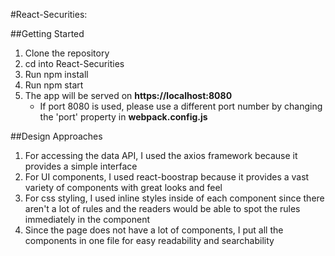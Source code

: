#React-Securities:

##Getting Started

1. Clone the repository
2. cd into React-Securities
3. Run npm install
4. Run npm start
5. The app will be served on **https://localhost:8080**
   - If port 8080 is used, please use a different port number by changing the 'port' property in **webpack.config.js**
   
##Design Approaches

1. For accessing the data API, I used the axios framework because it provides a simple interface
2. For UI components, I used react-boostrap because it provides a vast variety of components with great looks and feel
3. For css styling, I used inline styles inside of each component since there aren't a lot of rules and the readers would be able to spot the rules immediately in the component
4. Since the page does not have a lot of components, I put all the components in one file for easy readability and searchability




